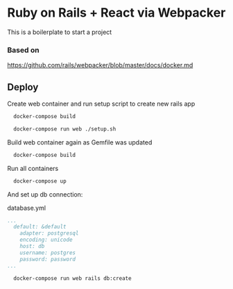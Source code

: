 # Ruby on Rails + React via Webpacker

This is a boilerplate to start a project

### Based on

<https://github.com/rails/webpacker/blob/master/docs/docker.md>

## Deploy

Create web container and run setup script to create new rails app

```bash
  docker-compose build
```

```bash
  docker-compose run web ./setup.sh
```

Build web container again as Gemfile was updated

```bash
  docker-compose build
```

Run all containers

```bash
  docker-compose up
```


And set up db connection:

database.yml
```yml
...
  default: &default
    adapter: postgresql
    encoding: unicode
    host: db
    username: postgres
    password: password
...
```

```bash
  docker-compose run web rails db:create
```
